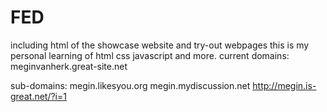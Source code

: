 # FED
including html of the showcase website and try-out webpages
this is my personal learning of html css javascript and more.
current domains:
meginvanherk.great-site.net

sub-domains:
megin.likesyou.org
megin.mydiscussion.net
http://megin.is-great.net/?i=1
